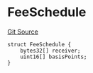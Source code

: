 # FeeSchedule
[Git Source](https://github.com/nayms/contracts-v3/blob/ea2c06f70609c813d27d424e0330651d3c634d21/src/shared/FreeStructs.sol)


```solidity
struct FeeSchedule {
    bytes32[] receiver;
    uint16[] basisPoints;
}
```

